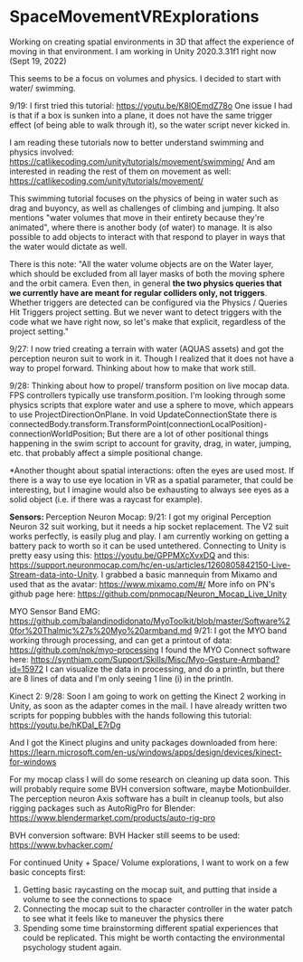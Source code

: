 # SpaceMovementVRExplorations

Working on creating spatial environments in 3D that affect the experience of moving in that environment. 
I am working in Unity 2020.3.31f1 right now (Sept 19, 2022)

This seems to be a focus on volumes and physics. I decided to start with water/ swimming.

9/19:
I first tried this tutorial: https://youtu.be/K8lOEmdZ78o
One issue I had is that if a box is sunken into a plane, it does not have the same trigger effect (of being able to walk through it), so the water script never kicked in. 

I am reading these tutorials now to better understand swimming and physics involved: https://catlikecoding.com/unity/tutorials/movement/swimming/
And am interested in reading the rest of them on movement as well: https://catlikecoding.com/unity/tutorials/movement/

This swimming tutorial focuses on the physics of being in water such as drag and buyoncy, as well as challenges of climbing and jumping. It also mentions "water volumes that move in their entirety because they're animated", where there is another body (of water) to manage. It is also possible to add objects to interact with that respond to player in ways that the water would dictate as well. 

There is this note: "All the water volume objects are on the Water layer, which should be excluded from all layer masks of both the moving sphere and the orbit camera. Even then, in general **the two physics queries that we currently have are meant for regular colliders only, not triggers**. Whether triggers are detected can be configured via the Physics / Queries Hit Triggers project setting. But we never want to detect triggers with the code what we have right now, so let's make that explicit, regardless of the project setting."

9/27: I now tried creating a terrain with water (AQUAS assets) and got the perception neuron suit to work in it. Though I realized that it does not have a way to propel forward. Thinking about how to make that work still. 

9/28: Thinking about how to propel/ transform position on live mocap data. FPS controllers typically use transform.position. I'm looking through some physics scripts that explore water and use a sphere to move, which appears to use ProjectDirectionOnPlane. In void UpdateConnectionState there is connectedBody.transform.TransformPoint(connectionLocalPosition)-connectionWorldPosition;
But there are a lot of other positional things happening in the swim script to account for gravity, drag, in water, jumping, etc. that probably affect a simple positional change. 

*Another thought about spatial interactions: often the eyes are used most. If there is a way to use eye location in VR as a spatial parameter, that could be interesting, but I imagine would also be exhausting to always see eyes as a solid object (i.e. if there was a raycast for example). 

<b>Sensors: </b>
Perception Neuron Mocap:
9/21: I got my original Perception Neuron 32 suit working, but it needs a hip socket replacement. 
The V2 suit works perfectly, is easily plug and play. I am currently working on getting a battery pack to worth so it can be used untethered. 
Connecting to Unity is pretty easy using this: https://youtu.be/GPPMXcXvxDQ and this: https://support.neuronmocap.com/hc/en-us/articles/1260805842150-Live-Stream-data-into-Unity. I grabbed a basic mannequin from Mixamo and used that as the avatar: https://www.mixamo.com/#/
More info on PN's github page here: https://github.com/pnmocap/Neuron_Mocap_Live_Unity

MYO Sensor Band EMG:
https://github.com/balandinodidonato/MyoToolkit/blob/master/Software%20for%20Thalmic%27s%20Myo%20armband.md
9/21: I got the MYO band working through processing, and can get a printout of data: https://github.com/nok/myo-processing
I found the MYO Connect software here: https://synthiam.com/Support/Skills/Misc/Myo-Gesture-Armband?id=15972
I can visualize the data in processing, and do a println, but there are 8 lines of data and I'm only seeing 1 line (i) in the println.

Kinect 2:
9/28:
Soon I am going to work on getting the Kinect 2 working in Unity, as soon as the adapter comes in the mail. I have already written two scripts for popping bubbles with the hands following this tutorial: https://youtu.be/hKDaI_E7rDg

And I got the Kinect plugins and unity packages downloaded from here: https://learn.microsoft.com/en-us/windows/apps/design/devices/kinect-for-windows

For my mocap class I will do some research on cleaning up data soon. This will probably require some BVH conversion software, maybe Motionbuilder. 
The perception neuron Axis software has a built in cleanup tools, but also rigging packages such as AutoRigPro for Blender: https://www.blendermarket.com/products/auto-rig-pro


BVH conversion software:
BVH Hacker still seems to be used: https://www.bvhacker.com/


For continued Unity + Space/ Volume explorations, I want to work on a few basic concepts first:
1. Getting basic raycasting on the mocap suit, and putting that inside a volume to see the connections to space
2. Connecting the mocap suit to the character controller in the water patch to see what it feels like to maneuver the physics there
3. Spending some time brainstorming different spatial experiences that could be replicated. This might be worth contacting the environmental psychology student again. 
